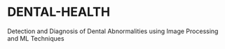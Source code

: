 # DENTAL-HEALTH
Detection and Diagnosis of Dental Abnormalities using Image Processing and ML Techniques
